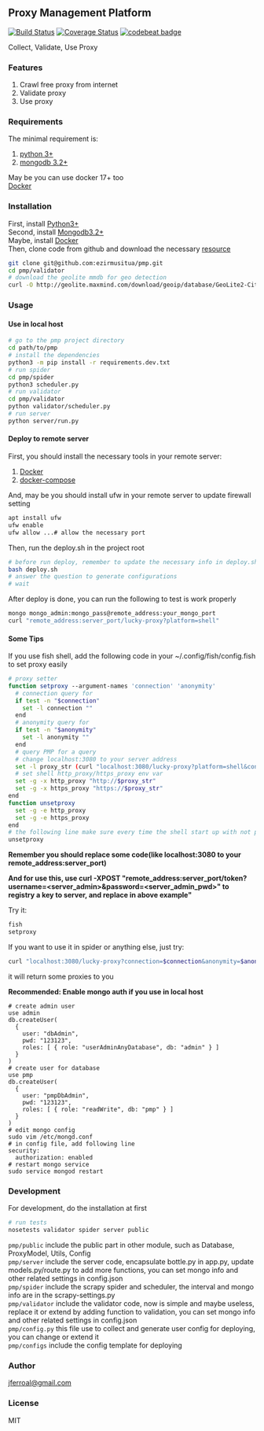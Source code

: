 ## Proxy Management Platform
[![Build Status](https://travis-ci.org/ezirmusitua/PMP.svg?branch=master)](https://travis-ci.org/ezirmusitua/PMP) [![Coverage Status](https://coveralls.io/repos/github/ezirmusitua/proxies/badge.svg?branch=master)](https://coveralls.io/github/ezirmusitua/proxies?branch=master) [![codebeat badge](https://codebeat.co/badges/df7ff88e-719d-4cc9-8257-1bee731bd9c2)](https://codebeat.co/projects/github-com-ezirmusitua-proxies-master)  

Collect, Validate, Use Proxy

### Features
1. Crawl free proxy from internet
2. Validate proxy
3. Use proxy

### Requirements
The minimal requirement is:   
1. [python 3+](https://www.python.org/)  
2. [mongodb 3.2+](https://www.mongodb.com/)  

May be you can use docker 17+ too  
[Docker](https://www.docker.com/)  

### Installation  
First, install [Python3+](https://www.python.org/downloads/)  
Second, install [Mongodb3.2+](https://www.mongodb.com/download-center)  
Maybe, install [Docker](https://www.docker.com/)  
Then, clone code from github and download the necessary [resource](http://geolite.maxmind.com/download/geoip/database/) 
```bash
git clone git@github.com:ezirmusitua/pmp.git
cd pmp/validator
# download the geolite mmdb for geo detection
curl -O http://geolite.maxmind.com/download/geoip/database/GeoLite2-City.mmdb.gz
```

### Usage  
#### Use in local host
```bash
# go to the pmp project directory
cd path/to/pmp
# install the dependencies
python3 -m pip install -r requirements.dev.txt   
# run spider
cd pmp/spider  
python3 scheduler.py
# run validator
cd pmp/validator
python validator/scheduler.py
# run server
python server/run.py
```  
#### Deploy to remote server  
First, you should install the necessary tools in your remote server:
1. [Docker](https://linuxconfig.org/how-to-install-docker-engine-on-debian-9-stretch-linux)
2. [docker-compose](https://docs.docker.com/compose/install/#install-compose)  

And, may be you should install ufw in your remote server to update firewall setting  
```bash
apt install ufw  
ufw enable  
ufw allow ...# allow the necessary port 
```
Then, run the deploy.sh in the project root  
```bash  
# before run deploy, remember to update the necessary info in deploy.sh  
bash deploy.sh  
# answer the question to generate configurations  
# wait  
```
After deploy is done, you can run the following to test is work properly  
```bash
mongo mongo_admin:mongo_pass@remote_address:your_mongo_port  
curl "remote_address:server_port/lucky-proxy?platform=shell"  
```
#### Some Tips  
If you use fish shell, add the following code in your ~/.config/fish/config.fish to set proxy easily  
```bash
# proxy setter
function setproxy --argument-names 'connection' 'anonymity'
  # connection query for
  if test -n "$connection"
    set -l connection ""
  end
  # anonymity query for
  if test -n "$anonymity"
    set -l anonymity ""
  end
  # query PMP for a query
  # change localhost:3080 to your server address
  set -l proxy_str (curl "localhost:3080/lucky-proxy?platform=shell&connection=$connection&anonymity=$anonymity&token-key=123123")
  # set shell http_proxy/https_proxy env var
  set -g -x http_proxy "http://$proxy_str"
  set -g -x https_proxy "https://$proxy_str"
end
function unsetproxy
  set -g -e http_proxy
  set -g -e https_proxy
end
# the following line make sure every time the shell start up with not proxy set
unsetproxy
```  

**Remember you should replace some code(like localhost:3080 to your remote_address:server_port)**  

**And for use this, use curl -XPOST "remote_address:server_port/token?username=<server_admin>&password=<server_admin_pwd>" to registry a key to server, and replace in above example"**
  
Try it:  
```bash
fish
setproxy  
```  

If you want to use it in spider or anything else, just try:  
```bash
curl "localhost:3080/lucky-proxy?connection=$connection&anonymity=$anonymity&token-key=123123&size=100"
```  
it will return some proxies to you  

**Recommended: Enable mongo auth if you use in local host**  
```shell  
# create admin user  
use admin  
db.createUser(  
  {  
    user: "dbAdmin",  
    pwd: "123123",  
    roles: [ { role: "userAdminAnyDatabase", db: "admin" } ]  
  }  
)  
# create user for database  
use pmp  
db.createUser(  
  {  
    user: "pmpDbAdmin",  
    pwd: "123123",  
    roles: [ { role: "readWrite", db: "pmp" } ]  
  }  
)  
# edit mongo config  
sudo vim /etc/mongd.conf  
# in config file, add following line    
security:  
  authorization: enabled  
# restart mongo service  
sudo service mongod restart  
```  

### Development          
For development, do the installation at first  
```bash
# run tests  
nosetests validator spider server public  
```  
`pmp/public` include the public part in other module, such as Database, ProxyModel, Utils, Config  
`pmp/server` include the server code, encapsulate bottle.py in app.py, update models.py/route.py to add more functions, you can set mongo info and other related settings in config.json  
`pmp/spider` include the scrapy spider and scheduler, the interval and mongo info are in the scrapy-settings.py    
`pmp/validator` include the validator code, now is simple and maybe useless, replace it or extend by adding function to validation, you can set mongo info and other related settings in config.json  
`pmp/config.py` this file use to collect and generate user config for deploying, you can change or extend it  
`pmp/configs` include the config template for deploying   

### Author  
jferroal@gmail.com

### License
MIT

